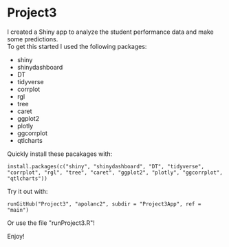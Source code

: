 # Project3
I created a Shiny app to analyze the student performance data and make some predictions.  
To get this started I used the following packages:    
  - shiny  
  - shinydashboard
  - DT  
  - tidyverse  
  - corrplot  
  - rgl  
  - tree  
  - caret  
  - ggplot2  
  - plotly  
  - ggcorrplot  
  - qtlcharts    

Quickly install these pacakages with:   
 ```
 install.packages(c("shiny", "shinydashboard", "DT", "tidyverse", "corrplot", "rgl", "tree", "caret", "ggplot2", "plotly", "ggcorrplot", "qtlcharts"))
 ```
 
Try it out with:   
```
runGitHub("Project3", "apolanc2", subdir = "Project3App", ref = "main")
```
Or use the file "runProject3.R"!   


Enjoy!
